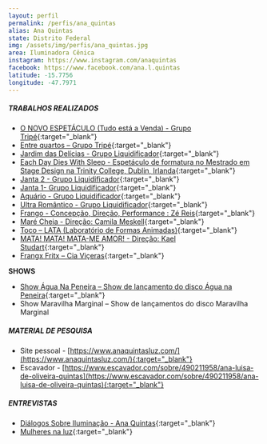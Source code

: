 ```yaml
---
layout: perfil
permalink: /perfis/ana_quintas
alias: Ana Quintas
state: Distrito Federal
img: /assets/img/perfis/ana_quintas.jpg
area: Iluminadora Cênica
instagram: https://www.instagram.com/anaquintas
facebook: https://www.facebook.com/ana.l.quintas
latitude: -15.7756
longitude: -47.7971
---
```


##### **TRABALHOS REALIZADOS**

- [O NOVO ESPETÁCULO (Tudo está a Venda) - Grupo Tripé](https://www.anaquintasluz.com/utra-romantico){:target="_blank"}
- [Entre quartos – Grupo Tripé](https://www.anaquintasluz.com/entre-quartos){:target="_blank"}
- [Jardim das Delícias - Grupo Liquidificador](https://www.anaquintasluz.com/jardim-das-delicias){:target="_blank"}
- [Each Day Dies With Sleep - Espetáculo de formatura no Mestrado em Stage Design na Trinity College, Dublin, Irlanda](https://www.anaquintasluz.com/eddws){:target="_blank"}
- [Janta 2 - Grupo Liquidificador](https://www.anaquintasluz.com/janta-2){:target="_blank"}
- [Janta 1- Grupo Liquidificador](https://www.anaquintasluz.com/janta-1){:target="_blank"}
- [Aquário - Grupo Liquidificador](https://www.anaquintasluz.com/aquario){:target="_blank"}
- [Ultra Romântico - Grupo Liquidificador](https://www.anaquintasluz.com/ultra-romantico){:target="_blank"}
- [Frango - Concepção, Direção, Performance : Zé Reis](https://www.anaquintasluz.com/frango){:target="_blank"}
- [Maré Cheia - Direção: Camila Meskell](https://www.anaquintasluz.com/mare-cheia){:target="_blank"}
- [Toco – LATA (Laboratório de Formas Animadas)](https://www.anaquintasluz.com/toco){:target="_blank"}
- [MATA! MATA! MATA-ME AMOR! - Direção: Kael Studart](https://www.anaquintasluz.com/matame){:target="_blank"}
- [Frangx Fritx – Cia Viçeras](https://www.anaquintasluz.com/frangx-fritx){:target="_blank"}

**SHOWS**

- [Show Água Na Peneira – Show de lançamento do disco Água na Peneira](https://www.anaquintasluz.com/agua-na-peneira){:target="_blank"}
- Show Maravilha Marginal – Show de lançamentos do disco Maravilha Marginal

##### **MATERIAL DE PESQUISA**

- Site pessoal - [https://www.anaquintasluz.com/](https://www.anaquintasluz.com/){:target="_blank"}
- Escavador - [https://www.escavador.com/sobre/490211958/ana-luisa-de-oliveira-quintas](https://www.escavador.com/sobre/490211958/ana-luisa-de-oliveira-quintas){:target="_blank"}

##### **ENTREVISTAS**

* [Diálogos Sobre Iluminação - Ana Quintas](https://www.youtube.com/watch?v=OyhOhoVLYGE&ab_channel=LuzemMovimento){:target="_blank"}
* [Mulheres na luz](https://www.facebook.com/mulheresnaluz/videos/545574656319150){:target="_blank"}
